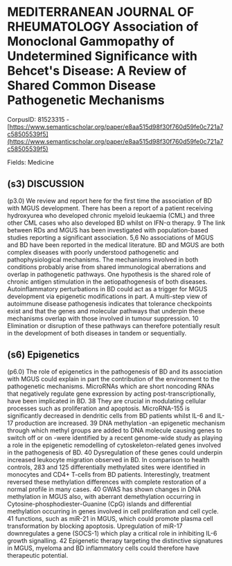 # MEDITERRANEAN JOURNAL OF RHEUMATOLOGY Association of Monoclonal Gammopathy of Undetermined Significance with Behcet's Disease: A Review of Shared Common Disease Pathogenetic Mechanisms

CorpusID: 81523315 - [https://www.semanticscholar.org/paper/e8aa515d98f30f760d59fe0c721a7c58505539f5](https://www.semanticscholar.org/paper/e8aa515d98f30f760d59fe0c721a7c58505539f5)

Fields: Medicine

## (s3) DISCUSSION
(p3.0) We review and report here for the first time the association of BD with MGUS development. There has been a report of a patient receiving hydroxyurea who developed chronic myeloid leukaemia (CML) and three other CML cases who also developed BD whilst on IFN-α therapy. 9 The link between RDs and MGUS has been investigated with population-based studies reporting a significant association. 5,6 No associations of MGUS and BD have been reported in the medical literature. BD and MGUS are both complex diseases with poorly understood pathogenetic and pathophysiological mechanisms. The mechanisms involved in both conditions probably arise from shared immunological aberrations and overlap in pathogenetic pathways. One hypothesis is the shared role of chronic antigen stimulation in the aetiopathogenesis of both diseases. Autoinflammatory perturbations in BD could act as a trigger for MGUS development via epigenetic modifications in part. A multi-step view of autoimmune disease pathogenesis indicates that tolerance checkpoints exist and that the genes and molecular pathways that underpin these mechanisms overlap with those involved in tumour suppression. 10 Elimination or disruption of these pathways can therefore potentially result in the development of both diseases in tandem or sequentially.
## (s6) Epigenetics
(p6.0) The role of epigenetics in the pathogenesis of BD and its association with MGUS could explain in part the contribution of the environment to the pathogenetic mechanisms. MicroRNAs which are short noncoding RNAs that negatively regulate gene expression by acting post-transcriptionally, have been implicated in BD. 38 They are crucial in modulating cellular processes such as proliferation and apoptosis. MicroRNA-155 is significantly decreased in dendritic cells from BD patients whilst IL-6 and IL-17 production are increased. 39 DNA methylation -an epigenetic mechanism through which methyl groups are added to DNA molecule causing genes to switch off or on -were identified by a recent genome-wide study as playing a role in the epigenetic remodelling of cytoskeleton-related genes involved in the pathogenesis of BD. 40 Dysregulation of these genes could underpin increased leukocyte migration observed in BD. In comparison to health controls, 283 and 125 differentially methylated sites were identified in monocytes and CD4+ T-cells from BD patients. Interestingly, treatment reversed these methylation differences with complete restoration of a normal profile in many cases. 40 GWAS has shown changes in DNA methylation in MGUS also, with aberrant demethylation occurring in Cytosine-phosphodiester-Guanine (CpG) islands and differential methylation occurring in genes involved in cell proliferation and cell cycle. 41  functions, such as miR-21 in MGUS, which could promote plasma cell transformation by blocking apoptosis. Upregulation of miR-17 downregulates a gene (SOCS-1) which play a critical role in inhibiting IL-6 growth signalling. 42 Epigenetic therapy targeting the distinctive signatures in MGUS, myeloma and BD inflammatory cells could therefore have therapeutic potential.
